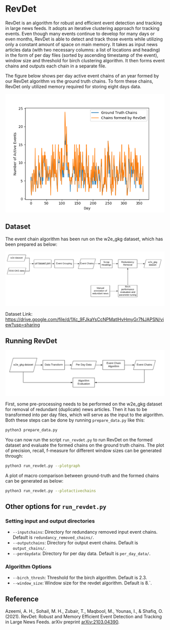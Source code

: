 # RevDet
RevDet is an algorithm for robust and efficient event detection and tracking in large news feeds. It adopts an iterative clustering approach for tracking events.  Even though many events continue to develop for many days or even months, RevDet is able to detect and track those events while utilizing only a constant amount of space on main memory. It takes as input news articles data (with two necessary columns: a list of locations and heading) in the form of per day files (sorted by ascending timestamp of the event), window size and threshold for birch clustering algorithm. It then forms event chains and outputs each chain in a separate file.

The figure below shows per day active event chains of an year formed by our RevDet algorithm vs the ground truth chains. To form these chains, RevDet only utilized memory required for storing eight days data.

<div align='center'>
<img src="images/activeeventchains.png"></img>
</div>

## Dataset 


The event chain algorithm has been run on the w2e_gkg dataset, which has been prepared as below:
<div align='center'>
<img src="images/dataset_formation.png"></img>
</div>

Dataset Link: https://drive.google.com/file/d/1Xc_9FJkaYsCcNPMatlHvHmyGr7NJAPSN/view?usp=sharing

## Running RevDet

<div align='center'>
<img src="images/evaluation_procedure.png"></img>
</div>

First, some pre-processing needs to be performed on the w2e_gkg dataset for removal of redundant (duplicate) news articles. Then it has to be transformed into per day files, which will serve as the input to the algorithm. Both these steps can be done by running `prepare_data.py` like this:

```bash
python3 prepare_data.py
```

You can now run the script `run_revdet.py` to run RevDet on the formed dataset and evaluate the formed chains on the ground truth chains. The plot of precision, recall, f-measure for different window sizes can be generated through:

```bash
python3 run_revdet.py --plotgraph
```

A plot of macro comparison between ground-truth and the formed chains can be generated as below:
```bash
python3 run_revdet.py --plotactivechains
```

## Other options for `run_revdet.py`

### Setting input and output directories

- `--inputchains`: Directory for redundancy removed input event chains. Default is `redundancy_removed_chains/`.
- `--outputchains`: Directory for output event chains. Default is `output_chains/`.
- `--perdaydata`: Directory for per day data. Default is `per_day_data/`.

### Algorithm Options

- `--birch_thresh`: Threshold for the birch algorithm. Default is 2.3.
- `--window_size`: Window size for the revdet algorithm. Default is 8.`.

## Reference
Azeemi, A. H., Sohail, M. H., Zubair, T., Maqbool, M., Younas, I., & Shafiq, O. (2021). RevDet: Robust and Memory Efficient Event Detection and Tracking in Large News Feeds. arXiv preprint [arXiv:2103.04390](https://arxiv.org/abs/2103.04390).
